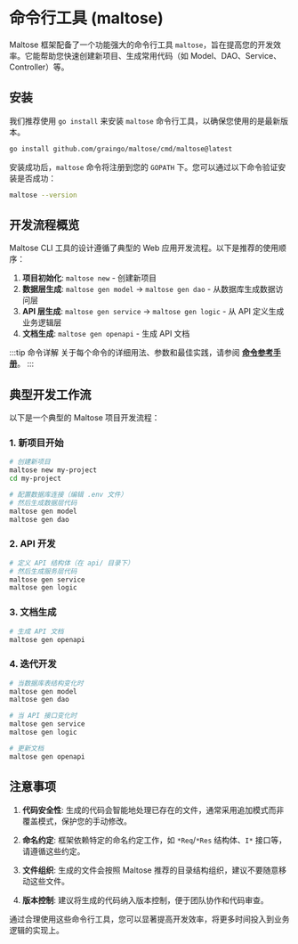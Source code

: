 # 命令行工具 (maltose)

Maltose 框架配备了一个功能强大的命令行工具 `maltose`，旨在提高您的开发效率。它能帮助您快速创建新项目、生成常用代码（如 Model、DAO、Service、Controller）等。

## 安装

我们推荐使用 `go install` 来安装 `maltose` 命令行工具，以确保您使用的是最新版本。

```bash
go install github.com/graingo/maltose/cmd/maltose@latest
```

安装成功后，`maltose` 命令将注册到您的 `GOPATH` 下。您可以通过以下命令验证安装是否成功：

```bash
maltose --version
```

## 开发流程概览

Maltose CLI 工具的设计遵循了典型的 Web 应用开发流程。以下是推荐的使用顺序：

1. **项目初始化**: `maltose new` - 创建新项目
2. **数据层生成**: `maltose gen model` → `maltose gen dao` - 从数据库生成数据访问层
3. **API 层生成**: `maltose gen service` → `maltose gen logic` - 从 API 定义生成业务逻辑层
4. **文档生成**: `maltose gen openapi` - 生成 API 文档

:::tip 命令详解
关于每个命令的详细用法、参数和最佳实践，请参阅 [**命令参考手册**](./commands.md)。
:::

## 典型开发工作流

以下是一个典型的 Maltose 项目开发流程：

### 1. 新项目开始

```bash
# 创建新项目
maltose new my-project
cd my-project

# 配置数据库连接（编辑 .env 文件）
# 然后生成数据层代码
maltose gen model
maltose gen dao
```

### 2. API 开发

```bash
# 定义 API 结构体（在 api/ 目录下）
# 然后生成服务层代码
maltose gen service
maltose gen logic
```

### 3. 文档生成

```bash
# 生成 API 文档
maltose gen openapi
```

### 4. 迭代开发

```bash
# 当数据库表结构变化时
maltose gen model
maltose gen dao

# 当 API 接口变化时
maltose gen service
maltose gen logic

# 更新文档
maltose gen openapi
```

## 注意事项

1. **代码安全性**: 生成的代码会智能地处理已存在的文件，通常采用追加模式而非覆盖模式，保护您的手动修改。

2. **命名约定**: 框架依赖特定的命名约定工作，如 `*Req`/`*Res` 结构体、`I*` 接口等，请遵循这些约定。

3. **文件组织**: 生成的文件会按照 Maltose 推荐的目录结构组织，建议不要随意移动这些文件。

4. **版本控制**: 建议将生成的代码纳入版本控制，便于团队协作和代码审查。

通过合理使用这些命令行工具，您可以显著提高开发效率，将更多时间投入到业务逻辑的实现上。
